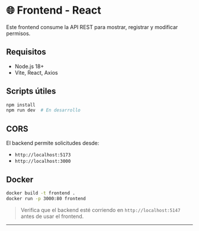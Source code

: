 # 🌐 Frontend - React

Este frontend consume la API REST para mostrar, registrar y modificar permisos.

## Requisitos

- Node.js 18+
- Vite, React, Axios

## Scripts útiles

```bash
npm install
npm run dev  # En desarrollo
```

## CORS

El backend permite solicitudes desde:

- `http://localhost:5173`
- `http://localhost:3000`

## Docker

```bash
docker build -t frontend .
docker run -p 3000:80 frontend
```

> Verifica que el backend esté corriendo en `http://localhost:5147` antes de usar el frontend.

---
